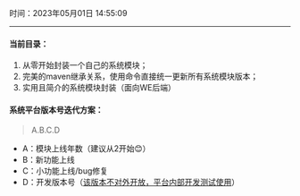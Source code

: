 时间：2023年05月01日 14:55:09

---

#### 当前目录：

1. 从零开始封装一个自己的系统模块；
2. 完美的maven继承关系，使用命令直接统一更新所有系统模块版本；
3. 实用且简介的系统模块封装（面向WE后端）



#### 系统平台版本号迭代方案：

> A.B.C.D

- A：模块上线年数（建议从2开始😊）
- B：新功能上线
- C：小功能上线/bug修复
- D：开发版本号（<u>该版本不对外开放，平台内部开发测试使用</u>）



